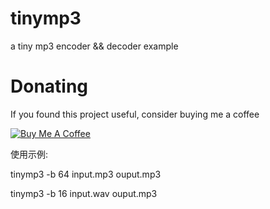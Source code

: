 # tinymp3
a tiny mp3 encoder &amp;&amp; decoder example

# Donating

If you found this project useful, consider buying me a coffee

<a href="https://www.buymeacoffee.com/gaozhihan" target="_blank"><img src="https://www.buymeacoffee.com/assets/img/custom_images/black_img.png" alt="Buy Me A Coffee" style="height: auto !important;width: auto !important;" ></a>


使用示例:

tinymp3 -b 64 input.mp3 ouput.mp3

tinymp3 -b 16 input.wav ouput.mp3
